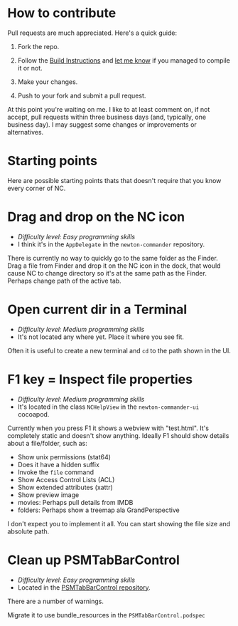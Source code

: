 # How to contribute

Pull requests are much appreciated. Here's a quick guide:

1. Fork the repo.

2. Follow the [Build Instructions](https://github.com/neoneye/newton-commander/blob/master/readme.md) and [let me know](https://twitter.com/neoneye) if you managed to compile it or not.

3. Make your changes.

4. Push to your fork and submit a pull request.

At this point you're waiting on me. I like to at least comment on, if not accept, pull requests within three business days (and, typically, one business day). I may suggest some changes or improvements or alternatives.


# Starting points

Here are possible starting points thats that doesn't require that you know every corner of NC.


# Drag and drop on the NC icon

- *Difficulty level: Easy programming skills*
- I think it's in the `AppDelegate` in the `newton-commander` repository.

There is currently no way to quickly go to the same folder as the Finder.
Drag a file from Finder and drop it on the NC icon in the dock,
that would cause NC to change directory so it's at the same path as the Finder.
Perhaps change path of the active tab.


# Open current dir in a Terminal

- *Difficulty level: Medium programming skills*
- It's not located any where yet. Place it where you see fit.

Often it is useful to create a new terminal and `cd` to the path shown in the UI.



# F1 key = Inspect file properties

- *Difficulty level: Medium programming skills*
- It's located in the class `NCHelpView` in the `newton-commander-ui` cocoapod.

Currently when you press F1 it shows a webview with "test.html".
It's completely static and doesn't show anything.
Ideally F1 should show details about a file/folder, such as:

- Show unix permissions (stat64)
- Does it have a hidden suffix
- Invoke the `file` command
- Show Access Control Lists (ACL)
- Show extended attributes (xattr)
- Show preview image
- movies: Perhaps pull details from IMDB
- folders: Perhaps show a treemap ala GrandPerspective

I don't expect you to implement it all.
You can start showing the file size and absolute path.


# Clean up PSMTabBarControl

- *Difficulty level: Easy programming skills*
- Located in the [PSMTabBarControl repository](https://github.com/neoneye/PSMTabBarControl).

There are a number of warnings.

Migrate it to use bundle_resources in the `PSMTabBarControl.podspec`



